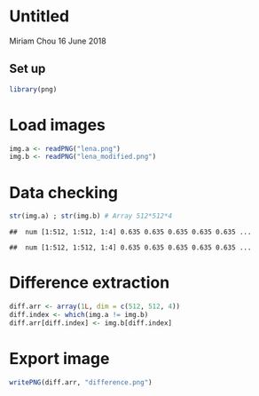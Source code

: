 Untitled
================
Miriam Chou
16 June 2018

Set up
------

``` r
library(png)
```

Load images
===========

``` r
img.a <- readPNG("lena.png")
img.b <- readPNG("lena_modified.png")
```

Data checking
=============

``` r
str(img.a) ; str(img.b) # Array 512*512*4
```

    ##  num [1:512, 1:512, 1:4] 0.635 0.635 0.635 0.635 0.635 ...

    ##  num [1:512, 1:512, 1:4] 0.635 0.635 0.635 0.635 0.635 ...

Difference extraction
=====================

``` r
diff.arr <- array(1L, dim = c(512, 512, 4))
diff.index <- which(img.a != img.b)
diff.arr[diff.index] <- img.b[diff.index]
```

Export image
============

``` r
writePNG(diff.arr, "difference.png")
```
